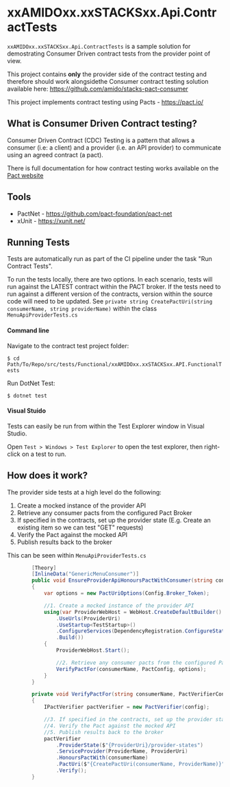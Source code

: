 # xxAMIDOxx.xxSTACKSxx.Api.ContractTests

`xxAMIDOxx.xxSTACKSxx.Api.ContractTests` is a sample solution for demostrating Consumer Driven contract tests from the provider point of view.

This project contains **only** the provider side of the contract testing and therefore should work alongsidethe Consumer contract testing solution available here:
https://github.com/amido/stacks-pact-consumer

This project implements contract testing using Pacts - https://pact.io/

## What is Consumer Driven Contract testing?
Consumer Driven Contract (CDC) Testing is a pattern that allows a consumer (i.e: a client) and a provider (i.e. an API provider) to communicate using an agreed contract (a pact).

There is full documentation for how contract testing works available on the [Pact website](https://docs.pact.io/how_pact_works)


## Tools
- PactNet - https://github.com/pact-foundation/pact-net
- xUnit - https://xunit.net/

## Running Tests
Tests are automatically run as part of the CI pipeline under the task "Run Contract Tests".

To run the tests locally, there are two options. In each scenario, tests will run against the LATEST contract within the PACT broker. 
If the tests need to run against a different version of the contracts, version within the source code will need to be updated. See `private string CreatePactUri(string consumerName, string providerName)` within the class `MenuApiProviderTests.cs`

#### Command line
Navigate to the contract test project folder:

`$ cd Path/To/Repo/src/tests/Functional/xxAMIDOxx.xxSTACKSxx.API.FunctionalTests`

Run DotNet Test:

`$ dotnet test` 

#### Visual Stuido 
Tests can easily be run from within the Test Explorer window in Visual Studio.

Open `Test > Windows > Test Explorer` to open the test explorer, then right-click on a test to run.

## How does it work?
The provider side tests at a high level do the following:
1. Create a mocked instance of the provider API
2. Retrieve any consumer pacts from the configured Pact Broker
3. If specified in the contracts, set up the provider state (E.g. Create an existing item so we can test "GET" requests)
4. Verify the Pact against the mocked API
5. Publish results back to the broker

This can be seen within `MenuApiProviderTests.cs`

```c#
        [Theory]
        [InlineData("GenericMenuConsumer")]
        public void EnsureProviderApiHonoursPactWithConsumer(string consumerName)
        {
            var options = new PactUriOptions(Config.Broker_Token);

            //1. Create a mocked instance of the provider API
            using(var ProviderWebHost = WebHost.CreateDefaultBuilder()
                .UseUrls(ProviderUri)
                .UseStartup<TestStartup>()
                .ConfigureServices(DependencyRegistration.ConfigureStaticServices)
                .Build())
            {
                ProviderWebHost.Start();

                //2. Retrieve any consumer pacts from the configured Pact Broker
                VerifyPactFor(consumerName, PactConfig, options);
            }
        }

        private void VerifyPactFor(string consumerName, PactVerifierConfig config, PactUriOptions options)
        {
            IPactVerifier pactVerifier = new PactVerifier(config);

            //3. If specified in the contracts, set up the provider state
            //4. Verify the Pact against the mocked API
            //5. Publish results back to the broker
            pactVerifier
                .ProviderState($"{ProviderUri}/provider-states")
                .ServiceProvider(ProviderName, ProviderUri)
                .HonoursPactWith(consumerName)
                .PactUri($"{CreatePactUri(consumerName, ProviderName)}", options)
                .Verify();
        }
```
